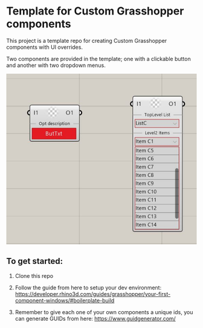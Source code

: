 # Template for Custom Grasshopper components

This project is a template repo for creating Custom Grasshopper components with UI overrides.

Two components are provided in the template; one with a clickable button and another with two dropdown menus.

![Alt text](readme-screenshot.JPG?raw=true "Title")

## To get started:
1. Clone this repo
2. Follow the guide from here to setup your dev environment:
https://developer.rhino3d.com/guides/grasshopper/your-first-component-windows/#boilerplate-build

3. Remember to give each one of your own components a unique ids, you can generate GUIDs from here: https://www.guidgenerator.com/

